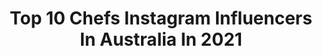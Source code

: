 ---
title: Top 10 Chefs Instagram Influencers In Australia In 2021
description: >-
  Find top chefs Instagram influencers in Australia in 2021. Most popular hashtags: #gopro #australia #goldcoast.
platform: Instagram
hits: 110
text_top: Analyze the most popular Instagram accounts on inBeat.
text_bottom: Our search engine aggregates 110 Instagram influencers like this in Australia for you to contact.
profiles:
  - username: "martinbennreal"
    fullname: >-
      Martin  Benn
    bio: >-
      CHEF
    location: "Australia"
    followers: 35666
    engagement: 224
    commentsToLikes: 0.030442
    id: ck5bux70hil8x0i11wgh3yujl
    verified: false
    hashtags: "#architecture, #noice, #toomuchtimeinlockdown, #repost"
  - username: "bj.thetraveller"
    fullname: >-
      B.Scott | Adventure Traveller
    bio: >-
      📍Expat living in Australia Aspiring Photographer 📷 USMC VET 🏅 Certified Chef 🔪 Certified Diver🤿 Adventurer 🏄🏽 Gamer 🎮
    location: "Australia"
    followers: 8458
    engagement: 767
    commentsToLikes: 0.086963
    id: ck8t0ha4vs22x0j78jby8l3k4
    verified: false
    hashtags: "#blackguystraveltoo, #blacktraveljourney, #intoblackguys, #padi"
  - username: "nabbi__"
    fullname: >-
      NABAYET
    bio: >-
      Ethiopian | Australia Biomedical Scientist | Researcher | Pastry Chef contactnabayet@gmail.com
    location: "Australia"
    followers: 95985
    engagement: 909
    commentsToLikes: 0.012220
    id: ckap2lqr2ze1n0i78pbhpfyfn
    verified: true
    hashtags: ""
  - username: "yogibeachhouse"
    fullname: >-
      Aelee Oh
    bio: >-
      アイリー| 오애리﻿ ❖ ヨガ講師| Yoga Teacher E-RYT500🧘🏽‍♀️💕﻿ ❖ ローフード講師| Certified Raw Food Chef🌱﻿ ❖ゴールドコースト在住| Gold Coast🇦🇺﻿ ▼ヨガクラスやオンラインサロンの詳細はこちらから✨
    location: "Australia"
    followers: 20269
    engagement: 883
    commentsToLikes: 0.052798
    id: ck15rb25f71vp0i195sgp78rx
    verified: false
    hashtags: "#challenge, #yogachallenge, #me, #yogahalloween"
  - username: "chicko9"
    fullname: >-
      Chicko Segeyaro
    bio: >-
      Born in 🇵🇬 raised in 🇦🇺|SYD| co-founder of @yktr_ one half of @segrassys and @help_yah_self chef |twitter: @CSegeyaro
    location: "Australia"
    followers: 60967
    engagement: 270
    commentsToLikes: 0.012929
    id: ck15tuisljyvf0i191mddxfp3
    verified: true
    hashtags: "#plustwo, #whisky, #loveatfirstsip, #nosingleway"
  - username: "missarahglover"
    fullname: >-
      S A R A H  G L O V E R
    bio: >-
      👩🏽‍🍳 Chef/ Pastry/ BBQ 🐟 Hunter/Gatherer/Foraging 📚Wild Adventure/Wild Child Cookbook 🔥 catering @thewild_kitchen 🍖 @traegergrillsoz
    location: "Australia"
    followers: 54081
    engagement: 99
    commentsToLikes: 0.023546
    id: ck0vxeap8yh540i19rzsbgwdz
    verified: true
    hashtags: "#firecooking, #outdoorkitchen, #outdooradventures, #outdoorliving"
  - username: "thiagocruz2"
    fullname: >-
      Thiago Cruz
    bio: >-
      📍Gold Coast 🇦🇺 Feito brisa, sou passageiro por todos os cantos. Ocean Lover 🌊 Scuba diving 🤿 Vegetarian 🌱 Chef 🔪 Gastronomy//Business 🇧🇷|🇨🇴|🇺🇾|🇦🇺
    location: "Australia"
    followers: 2755
    engagement: 1037
    commentsToLikes: 0.035304
    id: ck9hbmni3hip00j78gpi227qo
    verified: false
    hashtags: "#australia, #whitsundays, #gopro, #quechuabrasil"
  - username: "rainbownourishments"
    fullname: >-
      Anthea
    bio: >-
      🥑Tasty vegan recipes w a twist 📷Food photographer + blogger + chef 🍰Cookbook author + former cake biz owner Australia 📧anthea@rainbownourishments.com
    location: "Australia"
    followers: 193107
    engagement: 288
    commentsToLikes: 0.030762
    id: ck136b8pz5mvo0i19dvi57yyz
    verified: false
    hashtags: "#australianblueberriespartner"
  - username: "chef_aussie_angel"
    fullname: >-
      Chef Aussie Angel
    bio: >-
      Sassy/cute Australian cat model/chef of delectable sweet treats!🍰 🐶Bro @aussie_winston_ 10%DISC AUSSIEANGEL10 @always_whiskered Chef10 @swanky_paws
    location: "Australia"
    followers: 4560
    engagement: 941
    commentsToLikes: 0.222593
    id: ck8t3ozzc3ybl0j78gokjf89r
    verified: false
    hashtags: "#rspcansw, #spookyinabaaus"
  - username: "daniel.justdessertsau"
    fullname: >-
      Daniel
    bio: >-
      👉 Official Instagram of Daniel Treacy from Zumbo's Just Desserts 👉 Head Pastry Chef
    location: "Australia"
    followers: 18583
    engagement: 713
    commentsToLikes: 0.028008
    id: ck6u3kdazyanl0j712kff21ty
    verified: false
    hashtags: "#stayhome"
---